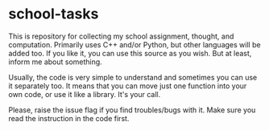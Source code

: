 # school-tasks
This is repository for collecting my school assignment, thought, and computation. Primarily uses C++ and/or Python, but other languages will be added too. If you like it, you can use this source as you wish. But at least, inform me about something.

Usually, the code is very simple to understand and sometimes you can use it separately too. It means that you can move just one function into your own code, or use it like a library. It's your call.

Please, raise the issue flag if you find troubles/bugs with it. Make sure you read the instruction in the code first.
